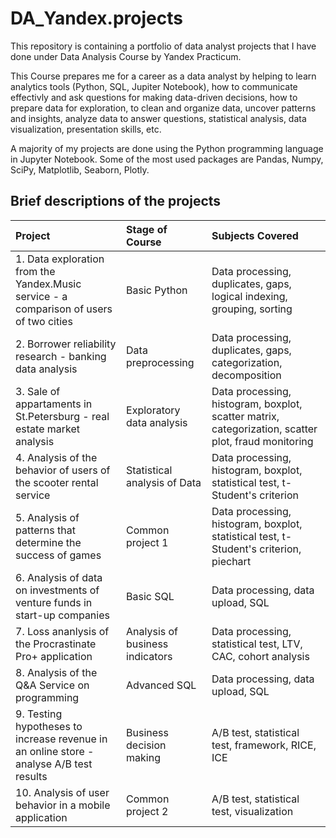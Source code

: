 # DA_Yandex.projects
This repository is containing a portfolio of data analyst projects that I have done under Data Analysis Course by Yandex Practicum.

This Course prepares me for a career as a data analyst by helping to learn analytics tools (Python, SQL, Jupiter Notebook), how to communicate effectivly and ask questions for making data-driven decisions, how to prepare data for exploration, to clean and organize data, uncover patterns and insights, analyze data to answer questions, statistical analysis, data visualization, presentation skills, etc.

A majority of my projects are done using the Python programming language in Jupyter Notebook. Some of the most used packages are Pandas, Numpy, SciPy, Matplotlib, Seaborn, Plotly.

## Brief descriptions of the projects 

|Project                                  |Stage of Course                      |Subjects Covered                     |
|:----------------------------------------|:------------------------------------|:------------------------------------|
|1. Data exploration from the Yandex.Music service - a comparison of users of two cities|Basic Python|Data processing, duplicates, gaps, logical indexing, grouping, sorting|
|2. Borrower reliability research - banking data analysis|Data preprocessing|Data processing, duplicates, gaps, categorization, decomposition|
|3. Sale of appartaments in St.Petersburg - real estate market analysis|Exploratory data analysis|Data processing, histogram, boxplot, scatter matrix, categorization, scatter plot, fraud monitoring|
|4. Analysis of the behavior of users of the scooter rental service|Statistical analysis of Data|Data processing, histogram, boxplot, statistical test, t-Student's criterion|
|5. Analysis of patterns that determine the success of games|Common project 1|Data processing, histogram, boxplot, statistical test, t-Student's criterion, piechart|
|6. Analysis of data on investments of venture funds in start-up companies|Basic SQL|Data processing, data upload, SQL| 
|7. Loss ananlysis of the Procrastinate Pro+ application|Analysis of business indicators|Data processing, statistical test, LTV, CAC, cohort analysis|
|8. Analysis of the Q&A Service on programming|Advanced SQL|Data processing, data upload, SQL|
|9. Testing hypotheses to increase revenue in an online store - analyse A/B test results|Business decision making|A/B test, statistical test, framework, RICE, ICE|
|10. Analysis of user behavior in a mobile application|Common project 2|A/B test, statistical test, visualization|

